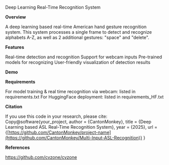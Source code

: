 Deep Learning Real-Time Recognition System

**Overview**

A deep learning based real-time American hand gesture recognition system. This system processes a single frame to detect and recognize alphabets A-Z, as well as 2 additional gestures: "space" and "delete".

**Features**

Real-time detection and recognition
Support for webcam inputs
Pre-trained models for recognizing
User-friendly visualization of detection results

**Demo**

**Requirements**

For model training & real time recognition via webcam: listed in requirements.txt
For HuggingFace deployment: listed in requirements_HF.txt


**Citation**

If you use this code in your research, please cite:
Copy@software{your_project,
  author = {CantonMonkey},
  title = {Deep Learning based ASL Real-Time Recognition System},
  year = {2025},
  url = {[https://github.com/CantonMonkey/project-name](https://github.com/CantonMonkey/Multi-Input-ASL-Recognition)}
}

**References**

https://github.com/cvzone/cvzone
